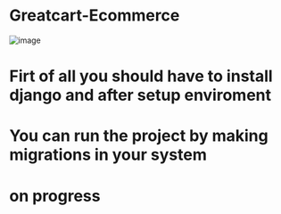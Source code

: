 # Greatcart-Ecommerce

![image](https://user-images.githubusercontent.com/62248220/129215519-2ee8bb45-eac6-4d19-928b-ccfab0a4bc9a.png)





# Firt of all you should have to install django and after setup enviroment 


# You can run the project by making migrations in your system

# on progress
